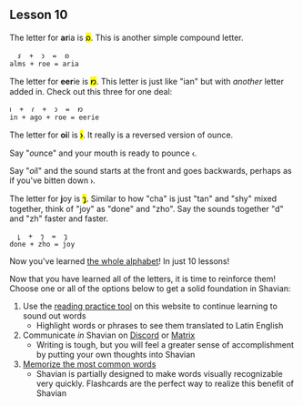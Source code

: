 ## Lesson 10

The letter for **ar**ia is <mark>𐑸</mark>. This is another simple compound letter.

```
  𐑭  +  𐑮  =  𐑸
alms + roe = aria
```

The letter for **eer**ie is <mark>𐑽</mark>. This letter is just like "ian" but with *another* letter added in. Check out this three for one deal:

```
𐑦  +  𐑩  +  𐑮  =  𐑽
in + ago + roe = eerie
```

The letter for **oi**l is <mark>𐑶</mark>. It really is a reversed version of ounce. 

Say "*ou*nce" and your mouth is ready to pounce `𐑬`. 

Say "*oi*l" and the sound starts at the front and goes backwards, perhaps as if you've bitten down `𐑶`.

The letter for **j**oy is <mark>𐑡</mark>. Similar to how "cha" is just "tan" and "shy" mixed together, think of "joy" as "done" and "zho". Say the sounds together "d" and "zh" faster and faster.

```
  𐑛  +  𐑠  =  𐑡
done + zho = joy
```

Now you've learned [the whole alphabet](table.html)! In just 10 lessons!

Now that you have learned all of the letters, it is time to reinforce them! Choose one or all of the options below to get a solid foundation in Shavian:

1. Use the [reading practice tool](https://shavian.school/read) on this website to continue learning to sound out words
   - Highlight words or phrases to see them translated to Latin English
3. Communicate *in* Shavian on [Discord](https://discord.com/invite/Abk2Yyh) or [Matrix](https://matrix.to/#/#shavian:matrix.org)
   - Writing is tough, but you will feel a greater sense of accomplishment by putting your own thoughts into Shavian
5. [Memorize the most common words](https://app.memrise.com/course/6137628/most-common-shavian-english-words/)
   - Shavian is partially designed to make words visually recognizable very quickly. Flashcards are the perfect way to realize this benefit of Shavian
